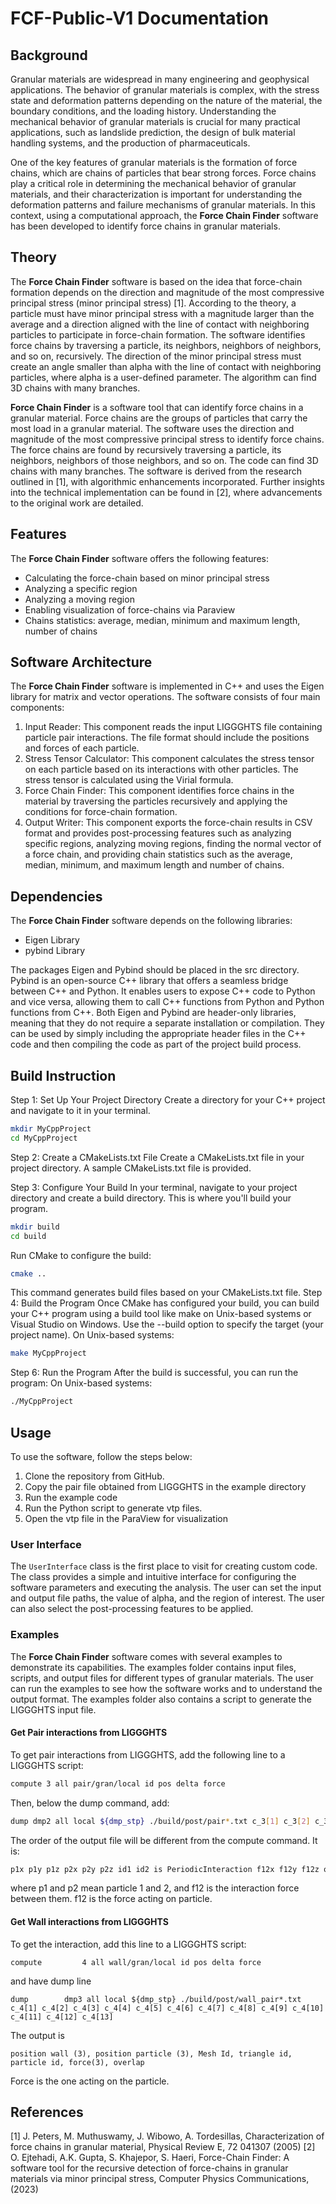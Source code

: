 
# FCF-Public-V1 Documentation
## Background
Granular materials are widespread in many engineering and geophysical applications. The behavior of granular materials is complex, with the stress state and deformation patterns depending on the nature of the material, the boundary conditions, and the loading history. Understanding the mechanical behavior of granular materials is crucial for many practical applications, such as landslide prediction, the design of bulk material handling systems, and the production of pharmaceuticals.

One of the key features of granular materials is the formation of force chains, which are chains of particles that bear strong forces. Force chains play a critical role in determining the mechanical behavior of granular materials, and their characterization is important for understanding the deformation patterns and failure mechanisms of granular materials. In this context, using a computational approach, the **Force Chain Finder** software has been developed to identify force chains in granular materials.

## Theory
The **Force Chain Finder** software is based on the idea that force-chain formation depends on the direction and magnitude of the most compressive principal stress (minor principal stress) [1]. According to the theory, a particle must have minor principal stress with a magnitude larger than the average and a direction aligned with the line of contact with neighboring particles to participate in force-chain formation. The software identifies force chains by traversing a particle, its neighbors, neighbors of neighbors, and so on, recursively. The direction of the minor principal stress must create an angle smaller than alpha with the line of contact with neighboring particles, where alpha is a user-defined parameter. The algorithm can find 3D chains with many branches.

**Force Chain Finder** is a software tool that can identify force chains in a granular material. Force chains are the groups of particles that carry the most load in a granular material. The software uses the direction and magnitude of the most compressive principal stress to identify force chains. The force chains are found by recursively traversing a particle, its neighbors, neighbors of those neighbors, and so on. The code can find 3D chains with many branches. The software is derived from the research outlined in [1], with algorithmic enhancements incorporated. Further insights into the technical implementation can be found in [2], where advancements to the original work are detailed.

## Features
The **Force Chain Finder** software offers the following features:
- Calculating the force-chain based on minor principal stress
- Analyzing a specific region
- Analyzing a moving region
- Enabling visualization of force-chains via Paraview
- Chains statistics: average, median, minimum and maximum length, number of chains

## Software Architecture
The **Force Chain Finder** software is implemented in C++ and uses the Eigen library for matrix and vector operations. The software consists of four main components:
1. Input Reader: This component reads the input LIGGGHTS file containing particle pair interactions. The file format should include the positions and forces of each particle.
2. Stress Tensor Calculator: This component calculates the stress tensor on each particle based on its interactions with other particles. The stress tensor is calculated using the Virial formula.
3. Force Chain Finder: This component identifies force chains in the material by traversing the particles recursively and applying the conditions for force-chain formation.
4. Output Writer: This component exports the force-chain results in CSV format and provides post-processing features such as analyzing specific regions, analyzing moving regions, finding the normal vector of a force chain, and providing chain statistics such as the average, median, minimum, and maximum length and number of chains.

## Dependencies
The **Force Chain Finder** software depends on the following libraries:
- Eigen Library
- pybind Library

The packages Eigen and Pybind should be placed in the src directory. Pybind is an open-source C++ library that offers a seamless bridge between C++ and Python. It enables users to expose C++ code to Python and vice versa, allowing them to call C++ functions from Python and Python functions from C++. Both Eigen and Pybind are header-only libraries, meaning that they do not require a separate installation or compilation. They can be used by simply including the appropriate header files in the C++ code and then compiling the code as part of the project build process.

## Build Instruction
Step 1: Set Up Your Project Directory
Create a directory for your C++ project and navigate to it in your terminal.
```bash
mkdir MyCppProject
cd MyCppProject
```
Step 2: Create a CMakeLists.txt File
Create a CMakeLists.txt file in your project directory. A sample CMakeLists.txt file is provided. 

Step 3: Configure Your Build
In your terminal, navigate to your project directory and create a build directory. This is where you'll build your program.
```bash
mkdir build
cd build
```
Run CMake to configure the build:

```bash
cmake ..
```

This command generates build files based on your CMakeLists.txt file.
Step 4: Build the Program
Once CMake has configured your build, you can build your C++ program using a build tool like make on Unix-based systems or Visual Studio on Windows. Use the --build option to specify the target (your project name).
On Unix-based systems:
```bash
make MyCppProject
```
Step 6: Run the Program
After the build is successful, you can run the program:
On Unix-based systems:
```bash
./MyCppProject
```
## Usage
To use the software, follow the steps below:
1. Clone the repository from GitHub.
2. Copy the pair file obtained from LIGGGHTS in the example directory
3. Run the example code
6. Run the Python script to generate vtp files.
7. Open the vtp file in the ParaView for visualization

### User Interface
The `UserInterface` class is the first place to visit for creating custom code. The class provides a simple and intuitive interface for configuring the software parameters and executing the analysis. The user can set the input and output file paths, the value of alpha, and the region of interest. The user can also select the post-processing features to be applied.

### Examples
The **Force Chain Finder** software comes with several examples to demonstrate its capabilities. The examples folder contains input files, scripts, and output files for different types of granular materials. The user can run the examples to see how the software works and to understand the output format. The examples folder also contains a script to generate the LIGGGHTS input file.

#### Get Pair interactions from LIGGGHTS
To get pair interactions from LIGGGHTS, add the following line to a LIGGGHTS script:
```bash
compute 3 all pair/gran/local id pos delta force
```
Then, below the dump command, add:
```bash
dump dmp2 all local ${dmp_stp} ./build/post/pair*.txt c_3[1] c_3[2] c_3[3] c_3[4] c_3[5] c_3[6] c_3[7] c_3[8] c_3[9] c_3[10] c_3[11] c_3[12] c_3[13]
```
The order of the output file will be different from the compute command. It is:
```bash
p1x p1y p1z p2x p2y p2z id1 id2 is PeriodicInteraction f12x f12y f12z overlap
```
where p1 and p2 mean particle 1 and 2, and f12 is the interaction force between them. f12 is the force acting on particle.

#### Get Wall interactions from LIGGGHTS
To get the interaction, add this line to a LIGGGHTS script:

```
compute         4 all wall/gran/local id pos delta force
```

and have dump line 

```
dump		dmp3 all local ${dmp_stp} ./build/post/wall_pair*.txt c_4[1] c_4[2] c_4[3] c_4[4] c_4[5] c_4[6] c_4[7] c_4[8] c_4[9] c_4[10] c_4[11] c_4[12] c_4[13]
```

The output is 

```
position wall (3), position particle (3), Mesh Id, triangle id, particle id, force(3), overlap
```
Force is the one acting on the particle.

## References
[1] J. Peters, M. Muthuswamy, J. Wibowo, A. Tordesillas, Characterization of force chains in granular material, Physical Review E, 72  041307 (2005)
[2] O. Ejtehadi, A.K. Gupta, S. Khajepor, S. Haeri, Force-Chain Finder: A software tool for the recursive detection of force-chains in granular materials via minor principal stress, Computer Physics Communications,   (2023)

